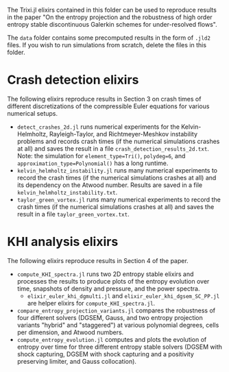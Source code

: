 The Trixi.jl elixirs contained in this folder can be used to reproduce
results in the paper "On the entropy projection and the robustness of high 
order entropy stable discontinuous Galerkin schemes for under-resolved flows".

The `data` folder contains some precomputed results in the form of `.jld2` files. 
If you wish to run simulations from scratch, delete the files in this folder.

# Crash detection elixirs

The following elixirs reproduce results in Section 3 on crash times of 
different discretizations of the compressible Euler equations for various 
numerical setups.

- `detect_crashes_2d.jl` runs numerical experiments for the 
  Kelvin-Helmholtz, Rayleigh-Taylor, and Richtmeyer-Meshkov instability 
  problems and records crash times (if the numerical simulations crashes 
  at all) and saves the result in a file `crash_detection_results_2d.txt`.
  Note: the simulation for `element_type=Tri()`, `polydeg=6`, and 
  `approximation_type=Polynomial()` has a long runtime. 
- `kelvin_helmholtz_instability.jl` runs many numerical experiments
  to record the crash times (if the numerical simulations crashes
  at all) and its dependency on the Atwood number. Results are saved
  in a file `kelvin_helmholtz_instability.txt`.
- `taylor_green_vortex.jl` runs many numerical experiments to record
  the crash times (if the numerical simulations crashes at all) and
  saves the result in a file `taylor_green_vortex.txt`.

# KHI analysis elixirs

The following elixirs reproduce results in Section 4 of the paper.

- `compute_KHI_spectra.jl` runs two 2D entropy stable elixirs and 
  processes the results to produce plots of the entropy evolution 
  over time, snapshots of density and pressure, and the power spectra. 
    - `elixir_euler_khi_dgmulti.jl` and `elixir_euler_khi_dgsem_SC_PP.jl` 
      are helper elixirs for `compute_KHI_spectra.jl`.
- `compare_entropy_projection_variants.jl` compares the robustness of 
  four different solvers (DGSEM, Gauss, and two entropy projection 
  variants "hybrid" and "staggered") at various polynomial degrees, cells 
  per dimension, and Atwood numbers. 
- `compute_entropy_evolution.jl` computes and plots the evolution of 
  entropy over time for three different entropy stable solvers (DGSEM
  with shock capturing, DGSEM with shock capturing and a positivity 
  preserving limiter, and Gauss collocation). 
